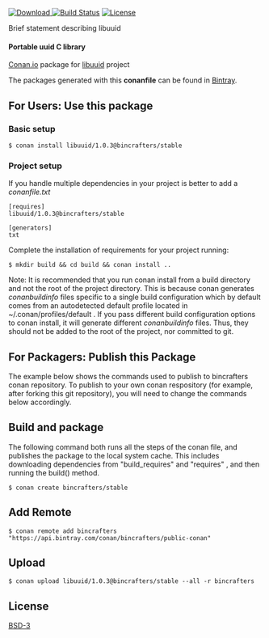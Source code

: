 [ ![Download](https://api.bintray.com/packages/bincrafters/public-conan/libuuid%3Abincrafters/images/download.svg?version=1.0.3%3Astable) ](https://bintray.com/bincrafters/public-conan/libuuid%3Abincrafters/1.0.3%3Astable/link)
[![Build Status](https://travis-ci.org/bincrafters/conan-libuuid.svg?branch=stable%2F1.0.3)](https://travis-ci.org/bincrafters/conan-libuuid)
[![License](https://img.shields.io/badge/License-BSD%203--Clause-blue.svg)](https://opensource.org/licenses/BSD-3-Clause)


Brief statement describing libuuid

#### Portable uuid C library

[Conan.io](https://conan.io) package for [libuuid](https://sourceforge.net/projects/libuuid/) project

The packages generated with this **conanfile** can be found in [Bintray](https://bintray.com/bincrafters/public-conan/libuuid%3Abincrafters).

## For Users: Use this package

### Basic setup

    $ conan install libuuid/1.0.3@bincrafters/stable

### Project setup

If you handle multiple dependencies in your project is better to add a *conanfile.txt*

    [requires]
    libuuid/1.0.3@bincrafters/stable

    [generators]
    txt

Complete the installation of requirements for your project running:

    $ mkdir build && cd build && conan install ..

Note: It is recommended that you run conan install from a build directory and not the root of the project directory.  This is because conan generates *conanbuildinfo* files specific to a single build configuration which by default comes from an autodetected default profile located in ~/.conan/profiles/default .  If you pass different build configuration options to conan install, it will generate different *conanbuildinfo* files.  Thus, they should not be added to the root of the project, nor committed to git.

## For Packagers: Publish this Package

The example below shows the commands used to publish to bincrafters conan repository. To publish to your own conan respository (for example, after forking this git repository), you will need to change the commands below accordingly.

## Build and package

The following command both runs all the steps of the conan file, and publishes the package to the local system cache.  This includes downloading dependencies from "build_requires" and "requires" , and then running the build() method.

    $ conan create bincrafters/stable

## Add Remote

    $ conan remote add bincrafters "https://api.bintray.com/conan/bincrafters/public-conan"

## Upload

    $ conan upload libuuid/1.0.3@bincrafters/stable --all -r bincrafters

## License
[BSD-3](LICENSE)
